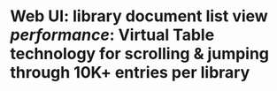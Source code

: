 # Web UI: library document list view *performance*: Virtual Table technology for scrolling & jumping through 10K+ entries per library
